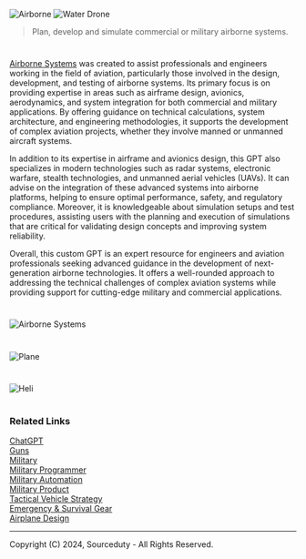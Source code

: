 ![Airborne](https://github.com/user-attachments/assets/3e256ac4-1709-4aa3-9d31-413af435a57f)
![Water Drone](https://github.com/user-attachments/assets/e359115a-77e1-4dc9-bae2-8784fa001daa)

> Plan, develop and simulate commercial or military airborne systems.

#

[Airborne Systems](https://chatgpt.com/g/g-qrxXIzx8v-airborne-systems) was created to assist professionals and engineers working in the field of aviation, particularly those involved in the design, development, and testing of airborne systems. Its primary focus is on providing expertise in areas such as airframe design, avionics, aerodynamics, and system integration for both commercial and military applications. By offering guidance on technical calculations, system architecture, and engineering methodologies, it supports the development of complex aviation projects, whether they involve manned or unmanned aircraft systems.

In addition to its expertise in airframe and avionics design, this GPT also specializes in modern technologies such as radar systems, electronic warfare, stealth technologies, and unmanned aerial vehicles (UAVs). It can advise on the integration of these advanced systems into airborne platforms, helping to ensure optimal performance, safety, and regulatory compliance. Moreover, it is knowledgeable about simulation setups and test procedures, assisting users with the planning and execution of simulations that are critical for validating design concepts and improving system reliability.

Overall, this custom GPT is an expert resource for engineers and aviation professionals seeking advanced guidance in the development of next-generation airborne technologies. It offers a well-rounded approach to addressing the technical challenges of complex aviation systems while providing support for cutting-edge military and commercial applications.

#
![Airborne Systems](https://github.com/user-attachments/assets/356f3f9f-f452-4e7b-b6e0-c6a3626bfaac)
#
![Plane](https://github.com/user-attachments/assets/a394595e-1b12-4cbc-9381-53b68662fc24)
#
![Heli](https://github.com/user-attachments/assets/bdda3038-7c39-4495-a203-1afceb8b7549)

#
### Related Links

[ChatGPT](https://github.com/sourceduty/ChatGPT)
<br>
[Guns](https://github.com/sourceduty/Guns)
<br>
[Military](https://github.com/sourceduty/Military)
<br>
[Military Programmer](https://github.com/sourceduty/Military_Programmer)
<br>
[Military Automation](https://github.com/sourceduty/Military_Automation)
<br>
[Military Product](https://github.com/sourceduty/Military_Product)
<br>
[Tactical Vehicle Strategy](https://github.com/sourceduty/Tactical_Vehicle_Strategy)
<br>
[Emergency & Survival Gear](https://github.com/sourceduty/Emergency_Survival_Gear)
<br>
[Airplane Design](https://github.com/sourceduty/Airplane_Design)

***
Copyright (C) 2024, Sourceduty - All Rights Reserved.
